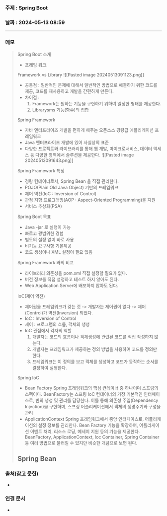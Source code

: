 ### 주제 : Spring Boot

### 날짜 : 2024-05-13 08:59
----
### 메모
> Spring Boot 소개
> 	- 프레임 워크.
> 
> Framework vs Library
> 	![[Pasted image 20240513091123.png]]
> 	- 공통점 : 일반적인 문제에 대해서 일반적인 방법으로 해결하기 위한 코드를 제공, 코드를 재사용하고 개발을 간편하게 만든다.
> 	- 차이점 :
> 		1. Framework는 원하는 기능을 구현하기 위하여 일정한 형태를 제공한다.
> 		2. Librarysms 기능(함수)의 집합
> 
> Spring Framework
> 	- 자바 엔터프라이즈 개발을 편하게 해주는 오픈소스 경량급 애플리케이션 프레임워크
> 	- Java 엔터프라이즈 개발에 있어 사실상의 표준
> 	- 다양한 프로젝트와 라이브러리를 통해 웹 개발, 마이크로서비스, 데이터 액세스 등 다양한 영역에서 솔루션을 제공한다.
> 	![[Pasted image 20240513091643.png]]
> 
> Spring Framework 특징
> 	- 경량 컨테이너로서, Spring Bean 을 직접 관리한다.
> 	- POJO(Plain Old Java Object) 기반의 프레임워크
> 	- 제어 역전(IoC : Inversion of Control)
> 	- 관점 지향 프로그래밍(AOP : Aspect-Oriented Programming)을 지원
> 	- 서비스 추상화(PSA)
> 
> Spring Boot 목표
> 	- Java -jar 로 실행이 가능
> 	- 빠르고 광범위한 경험
> 	- 별도의 설정 없이 바로 사용
> 	- 비기능 요구사항 기본제공
> 	- 코드 생성이나 XML 설정이 필요 없음
> 
> Spring Framework 와의 비교
> 	- 라이브러리 의존성을 pom.xml 직접 설정할 필요가 없다.
> 	- 버전 정보를 직접 설정하고 테스트 하지 않아도 된다.
> 	- Web Application Server에 배포하지 않아도 된다.
> 
> IoC(제어 역전)
> 	- 제어권을 프레임워크가 갖는 것 -> 개발자는 제어권이 없다 -> 제어(Control)가 역전(Inversion) 되었다.
> 	- IoC : Inversion of Control
> 	- 제어 : 프로그램의 흐름, 객체의 생성
> 	- IoC 관점에서 각자의 역할
> 		1. 개발자는 코드의 흐름이나 객체생성에 관련된 코드를 직접 작성하지 않는다.
> 		2. 개발자는 프레임워크가 제공하는 정의 방법을 사용하여 코드를 정의만 한다.
> 		3. 프레임워크는 이 정의를 보고 객체를 생성하고 코드가 동작하는 순서를 결정하여 실행한다.
> 
> Spring IoC
> 	- Bean Factory
> 		Spring 프레임워크의 핵심 컨테이너 중 하나이며 스프링의 스펙이다.
> 		BeanFactory는 스프링 IoC 컨테이너의 가장 기본적인 인터페이스로, 빈의 생성 및 관리를 담당한다.
> 		이를 통해 의존성 주입(Dependency Injection)을 구현하며, 스프링 어플리케이션에서 객체의 생명주기와 구성을 관리
> 	- ApplicationContext
> 		 Spring 프레임워크에서 중앙 인터페이스로, 어플리케이션의 설정 정보를 관리한다.
> 		 Bean Factory 기능을 확장하여, 어플리케이션 이벤트 처리, 리소스 로딩, 메세지 지원 등의 기능을 제공한다.
> 	 BeanFactory, ApplicationContext, Ioc Container, Spring Container 등 여러 방법으로 불러질 수 있지만 비슷한 개념으로 보면 된다.
> 
> Spring Bean
> 	- 
### 출처(참고 문헌)
-

### 연결 문서
-